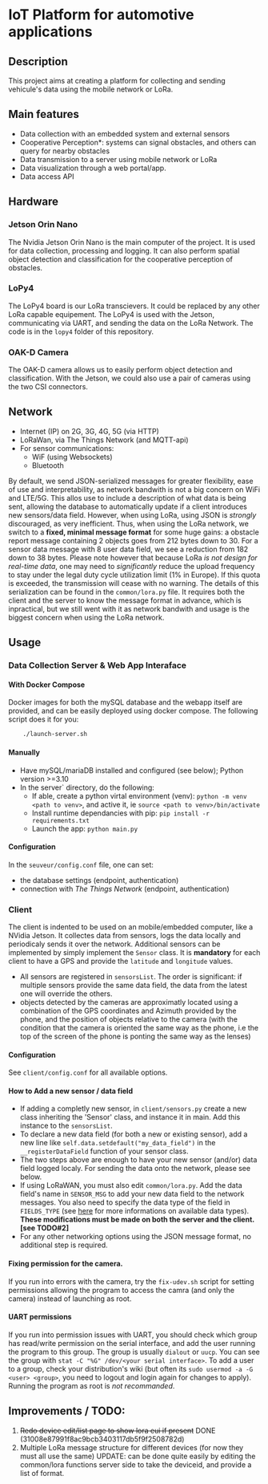 # IoT Platform for automotive applications

## Description
This project aims at creating a platform for collecting and sending vehicule's data using the mobile network or LoRa.

## Main features
- Data collection with an embedded system and external sensors
- Cooperative Perception*: systems can signal obstacles, and others can query for nearby obstacles
- Data transmission to a server using mobile network or LoRa
- Data visualization through a web portal/app.
- Data access API

## Hardware

### Jetson Orin Nano
The Nvidia Jetson Orin Nano is the main computer of the project. It is used for data collection, processing and logging. It can also perform spatial object detection and classification for the cooperative perception of obstacles.

### LoPy4
The LoPy4 board is our LoRa transcievers. It could be replaced by any other LoRa capable equipement.
The LoPy4 is used with the Jetson, communicating via UART, and sending the data on the LoRa Network. The code is in the `lopy4` folder of this repository.

### OAK-D Camera 
The OAK-D camera allows us to easily perform object detection and classification. With the Jetson, we could also use a pair of cameras using the two CSI connectors.

## Network

- Internet (IP) on 2G, 3G, 4G, 5G (via HTTP)
- LoRaWan,  via The Things Network (and MQTT-api)
- For sensor communications:
    - WiF (using Websockets)
    - Bluetooth

By default, we send JSON-serialized messages for greater flexibility, ease of use and interpretability, as network bandwith is not a big concern on WiFi and LTE/5G. This allos use to include a description of what data is being sent, allowing the database to automatically update if a client introduces new sensors/data field.
However, when using LoRa, using JSON is *strongly* discouraged, as very inefficient.
Thus, when using the LoRa network, we switch to a **fixed, minimal message format** for some huge gains: a obstacle report message containing 2 objects goes from 212 bytes down to 30. For a sensor data message with 8 user data field, we see a reduction from 182 down to 38 bytes.
Please note however that because LoRa *is not design for real-time data*, one may need to *significantly* reduce the upload frequency to stay under the legal duty cycle utilization limit (1% in Europe). If this quota is exceeded, the transmission will cease with no warning.
The details of this serialization can be found in the `common/lora.py` file. It requires both the client and the server to know the message format in advance, which is inpractical, but we still went with it as network bandwith and usage is the biggest concern when using the LoRa network.

## Usage
### Data Collection Server & Web App Interaface
#### With Docker Compose
Docker images for both the mySQL database and the webapp itself are provided, and can be easily deployed using docker compose. The following script does it for you:
```bash
    ./launch-server.sh
```
#### Manually
- Have mySQL/mariaDB installed and configured (see below); Python version >=3.10
- In the server` directory, do the following:
    - If able, create a python virtal environment (venv): `python -m venv <path to venv>`, and active it, ie `source <path to venv>/bin/activate`
    - Install runtime dependancies with pip: `pip install -r requirements.txt`
    - Launch the app: `python main.py`

#### Configuration
In the `seuveur/config.conf` file, one can set:
- the database settings (endpoint, authentication)
- connection with *The Things Network* (endpoint, authentication)

### Client
The client is indented to be used on an mobile/embedded computer, like a NVidia Jetson. It collectes data from sensors, logs the data locally and periodicaly sends it over the network.
Additional sensors can be implemented by simply implement the `Sensor` class.
It is **mandatory** for each client to have a GPS and provide the `latitude` and `longitude` values.

- All sensors are registered in `sensorsList`. The order is significant: if multiple sensors provide the same data field, the data from the latest one will override the others. 
- objects detected by the cameras are approximatly located using a combination of the GPS coordinates and Azimuth provided by the phone, and the position of objects relative to the camera (with the condition that the camera is oriented the same way as the phone, i.e the top of the screen of the phone is ponting the same way as the lenses)

#### Configuration
See `client/config.conf` for all available options.

#### How to Add a new sensor / data field
- If adding a completly new sensor, in `client/sensors.py` create a new class inheriting the 'Sensor' class, and instance it in main. Add this instance to the `sensorsList`. 
- To declare a new data field (for both a new or existing sensor), add a new line like `self.data.setdefault("my_data_field")` in the `__registerDataField` function of your sensor class.
- The two steps above are enough to have your new sensor (and/or) data field logged localy. For sending the data onto the network, please see below.
- If using LoRaWAN, you must also edit `common/lora.py`. Add the data field's name in `SENSOR_MSG` to add your new data field to the network messages. You also need to specify the data type of the field in `FIELDS_TYPE` (see [here](https://docs.python.org/3/library/struct.html#format-characters) for more informations on available data types). **These modifications must be made on both the server and the client. [see TODO#2]**
- For any other networking options using the JSON message format, no additional step is required.

#### Fixing permission for the camera.
If you run into errors with the camera, try the `fix-udev.sh` script for setting permissions allowing the program to access the camra (and only the camera) instead of launching as root.

#### UART permissions
If you run into permission issues with UART, you should check which group has read/write permission on the serial interface, and add the user running the program to this group. The group is usually `dialout` or `uucp`. You can see the group with `stat -C "%G" /dev/<your serial interface>`. To add a user to a group, check your distribution's wiki (but often its `sudo usermod -a -G <user> <group>`, you need to logout and login again for changes to apply). Running the program as root is *not recommanded*.


## Improvements / TODO:
1. ~~Redo device edit/list page to show lora eui if present~~ DONE (31008e87991f8ac9bcb3403117db5f9f2508782d)
2. Multiple LoRa message structure for different devices (for now they must all use the same) UPDATE: can be done quite easily by editing the common/lora functions server side to take the deviceid, and provide a list of format.
